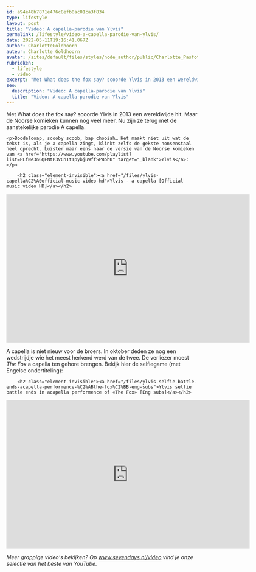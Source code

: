 ```yaml
---
id: a94e48b7871e476c8efb0ac01ca3f834
type: lifestyle
layout: post
title: "Video: A capella-parodie van Ylvis"
permalink: /lifestyle/video-a-capella-parodie-van-ylvis/
date: 2022-05-11T19:16:41.067Z
author: CharlotteGoldhoorn
auteur: Charlotte Goldhoorn
avatar: /sites/default/files/styles/node_author/public/Charlotte_PasfotoDSC01555%20EXTRA.jpg?itok=Uh1_j08g
rubrieken:
  - lifestyle
  - video
excerpt: "Met What does the fox say? scoorde Ylvis in 2013 een wereldwijde hit. Maar de Noorse komieken kunnen nog veel meer. Nu zijn ze terug met de aanstekelijke parodie A capella.  "
seo:
  description: "Video: A capella-parodie van Ylvis"
  title: "Video: A capella-parodie van Ylvis"
---
```

Met What does the fox say? scoorde Ylvis in 2013 een wereldwijde hit. Maar de Noorse komieken kunnen nog veel meer. Nu zijn ze terug met de aanstekelijke parodie A capella.  

    <p>Boodelooap, scooby scoob, bap chooiah… Het maakt niet uit wat de tekst is, als je a capella zingt, klinkt zelfs de gekste nonsenstaal heel oprecht. Luister maar eens naar de versie van de Noorse komieken van <a href="https://www.youtube.com/playlist?list=PLfNe3nGQENtP3VCn1t1pybju9ffSPBohU" target="_blank">Ylvis</a>:</p>
<p><div class="media media-element-container media-default"><div id="file-15162" class="file file-video file-video-youtube">

        <h2 class="element-invisible"><a href="/files/ylvis-capella%C2%A0official-music-video-hd">Ylvis - a capella [Official music video HD]</a></h2>
    
  
  <div class="content">
    <div class="media-youtube-video media-element file-default media-youtube-1">
  <iframe class="media-youtube-player" width="640" height="390" title="Ylvis - a capella [Official music video HD]" src="https://www.youtube.com/embed/SQ8HNeYLEe4?wmode=opaque&controls=" name="Ylvis - a capella [Official music video HD]" frameborder="0" allowfullscreen="">Video van Ylvis - a capella [Official music video HD]</iframe>
</div>
  </div>

  
</div>
</div>
<p>A capella is niet nieuw voor de broers. In oktober deden ze nog een wedstrijdje wie het meest herkend werd van de twee. De verliezer moest <em>The Fox</em> a capella ten gehore brengen. Bekijk hier de selfiegame (met Engelse ondertiteling):</p>
<p><div class="media media-element-container media-default"><div id="file-15163" class="file file-video file-video-youtube">

        <h2 class="element-invisible"><a href="/files/ylvis-selfie-battle-ends-acapella-performence-%C2%ABthe-fox%C2%BB-eng-subs">Ylvis selfie battle ends in acapella performence of «The Fox» [Eng subs]</a></h2>
    
  
  <div class="content">
    <div class="media-youtube-video media-element file-default media-youtube-2">
  <iframe class="media-youtube-player" width="640" height="390" title="Ylvis selfie battle ends in acapella performence of «The Fox» [Eng subs]" src="https://www.youtube.com/embed/-kAr8T2Hnic?wmode=opaque&controls=" name="Ylvis selfie battle ends in acapella performence of «The Fox» [Eng subs]" frameborder="0" allowfullscreen="">Video van Ylvis selfie battle ends in acapella performence of «The Fox» [Eng subs]</iframe>
</div>
  </div>

  
</div>
</div>
<p><em>Meer grappige video's bekijken? Op <a href="/video">www.sevendays.nl/video</a> vind je onze selectie van het beste van YouTube.</em></p>  
